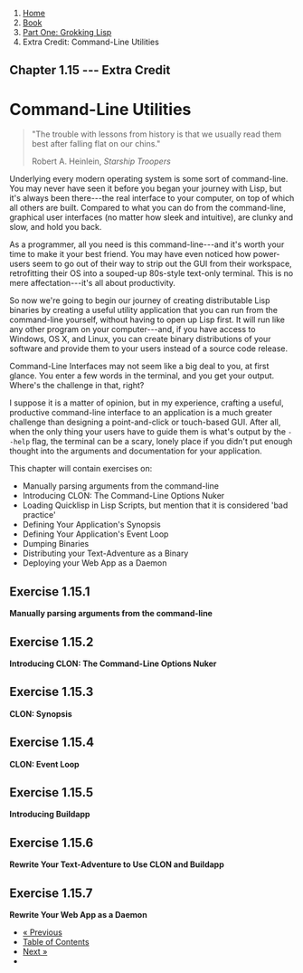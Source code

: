 <ol class="breadcrumb">
  <li><a href="/">Home</a></li>
  <li><a href="/book/">Book</a></li>
  <li><a href="/book/1-0-0-overview/">Part One: Grokking Lisp</a></li>
  <li class="active">Extra Credit: Command-Line Utilities</li>
</ol>

## Chapter 1.15 --- Extra Credit

# Command-Line Utilities

> "The trouble with lessons from history is that we usually read them best after falling flat on our chins."
> <footer>Robert A. Heinlein, <em>Starship Troopers</em></footer>

Underlying every modern operating system is some sort of command-line.  You may never have seen it before you began your journey with Lisp, but it's always been there---the real interface to your computer, on top of which all others are built.  Compared to what you can do from the command-line, graphical user interfaces (no matter how sleek and intuitive), are clunky and slow, and hold you back.

As a programmer, all you need is this command-line---and it's worth your time to make it your best friend.  You may have even noticed how power-users seem to go out of their way to strip out the GUI from their workspace, retrofitting their OS into a souped-up 80s-style text-only terminal.  This is no mere affectation---it's all about productivity.

So now we're going to begin our journey of creating distributable Lisp binaries by creating a useful utility application that you can run from the command-line yourself, without having to open up Lisp first.  It will run like any other program on your computer---and, if you have access to Windows, OS X, and Linux, you can create binary distributions of your software and provide them to your users instead of a source code release.

Command-Line Interfaces may not seem like a big deal to you, at first glance.  You enter a few words in the terminal, and you get your output.  Where's the challenge in that, right?

I suppose it is a matter of opinion, but in my experience, crafting a useful, productive command-line interface to an application is a much greater challenge than designing a point-and-click or touch-based GUI.  After all, when the only thing your users have to guide them is what's output by the `--help` flag, the terminal can be a scary, lonely place if you didn't put enough thought into the arguments and documentation for your application.

This chapter will contain exercises on:

* Manually parsing arguments from the command-line
* Introducing CLON: The Command-Line Options Nuker
* Loading Quicklisp in Lisp Scripts, but mention that it is considered 'bad practice'
* Defining Your Application's Synopsis
* Defining Your Application's Event Loop
* Dumping Binaries
* Distributing your Text-Adventure as a Binary
* Deploying your Web App as a Daemon

## Exercise 1.15.1

**Manually parsing arguments from the command-line**

## Exercise 1.15.2

**Introducing CLON: The Command-Line Options Nuker**

## Exercise 1.15.3

**CLON: Synopsis**

## Exercise 1.15.4

**CLON: Event Loop**

## Exercise 1.15.5

**Introducing Buildapp**

## Exercise 1.15.6

**Rewrite Your Text-Adventure to Use CLON and Buildapp**

## Exercise 1.15.7

**Rewrite Your Web App as a Daemon**

<ul class="pager">
  <li class="previous"><a href="/book/1-14-0-conditionals.md">&laquo; Previous</a></li>
  <li><a href="/book/">Table of Contents</a></li>
  <li class="next"><a href="/book/1-16-0-map-loop.md">Next &raquo;</a><li>
</ul>
